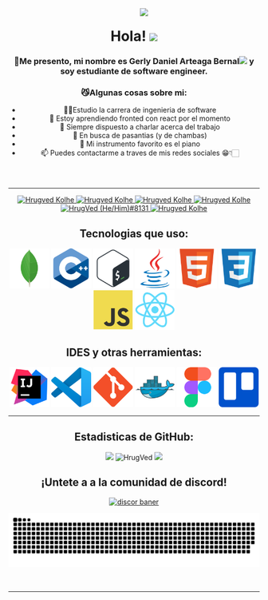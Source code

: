 <img id='gif' align="right" src="https://media.giphy.com/media/VekcnHOwOI5So/giphy.gif" width="240"/>
<header align="left">
    <h1 align="center">Hola! <img src="https://media.giphy.com/media/hvRJCLFzcasrR4ia7z/giphy.gif" width="35"></h1>
    <h3 align="left">
      <h3>🤝Me presento, mi nombre es Gerly Daniel  Arteaga  Bernal<img src="https://media.giphy.com/media/WUlplcMpOCEmTGBtBW/giphy.gif" width="30"> y soy estudiante de software engineer.</h3>
      <h3>😼Algunas cosas  sobre mi:</h3>
        <ul>
            <li>👨‍🎓Estudio la carrera de ingenieria de software </li>
            <li>🔭  Estoy aprendiendo fronted con react por el momento</li>
            <li>💬 Siempre dispuesto a charlar acerca del trabajo </li>
            <li>💼 En busca de pasantias (y de chambas)</li>
            <li> 🎹 Mi instrumento favorito es el piano</li>
            <li>📫 Puedes contactarme a traves de mis redes sociales 😁👇🏻 </li> 
        </ul>
    </h3>
</header>
<hr>
<p align="center">

<a href="https://www.linkedin.com/in/gerlyuwu/">
<img border="0" alt="Hrugved Kolhe" src="https://img.icons8.com/doodle/40/000000/linkedin--v2.png" width = 50>
</a>

<a href="https://twitter.com/GerlyUwu">
<img border="0" alt="Hrugved Kolhe" src="https://img.icons8.com/nolan/40/twitter.png"width = 50>
</a>

<a href="https://www.instagram.com/atoledeflan33/?hl=es">
<img border="0" alt="Hrugved Kolhe" src="https://img.icons8.com/doodle/38/000000/instagram--v1.png" width = 50>
</a>

<a href="https://t.me/GerlyUwU">
<img border="0" alt="Hrugved Kolhe" src="https://img.icons8.com/doodle/40/000000/telegram-app.png"width = 50>
</a>

<a href="https://discord.gg/rk732zukvs">
<img border="0" alt="HrugVed (He/Him)#8131" src="https://img.icons8.com/fluent/42/000000/discord-logo.png"width = 50>
</a>

<a href="https://mail.google.com/mail/u/0/#inbox">
<img border="0" alt="Hrugved Kolhe" src="https://img.icons8.com/doodle/38/000000/gmail-new.png"width = 50>
</a>
</p>
<div align="center">
    <h2 align="center">Tecnologias que uso:</h2>
    <div align="center">
        <img src="https://github.com/devicons/devicon/blob/master/icons/mongodb/mongodb-original.svg" alt="MongoDb" width="80">
      <img src="https://github.com/devicons/devicon/blob/master/icons/cplusplus/cplusplus-original.svg" alt="cPlusPlus" width="80">
        <img src="https://github.com/devicons/devicon/blob/master/icons/bash/bash-original.svg" alt="Bash" width="80">
        <img src="https://github.com/devicons/devicon/blob/master/icons/java/java-original.svg" alt="Java" width="80">
        <img src="https://github.com/devicons/devicon/blob/master/icons/html5/html5-original.svg" alt="HTML" width="80">
        <img src="https://github.com/devicons/devicon/blob/master/icons/css3/css3-original.svg" alt="CSS" width="80">
        <img src="https://github.com/devicons/devicon/blob/master/icons/javascript/javascript-original.svg" alt="JavaScript" width="80">
        <img src="https://github.com/devicons/devicon/blob/master/icons/react/react-original.svg" alt="React" width="80">
    </div>
    <h2 align="center">IDES y otras herramientas:</h2>
    <div align="center">
        <img src="https://github.com/devicons/devicon/blob/master/icons/intellij/intellij-original.svg" alt="Intellij" width="80">
        <img src="https://github.com/devicons/devicon/blob/master/icons/vscode/vscode-original.svg" alt="VsCode" width="80">
       <img src="https://github.com/devicons/devicon/blob/master/icons/git/git-original.svg" alt="git" width="80">
      <img src="https://github.com/devicons/devicon/blob/master/icons/docker/docker-original.svg" alt="docker" width="80">
      <img src="https://github.com/devicons/devicon/blob/master/icons/figma/figma-original.svg" alt="Figma" width="80">
       <img src="https://github.com/devicons/devicon/blob/master/icons/trello/trello-plain.svg" alt="Trello" width="80">
    </div>
</div>
<hr>
 <h2 align="center">Estadisticas de GitHub:</h2>
<footer align="center">
    <p align="center">
        <img src="https://github-readme-stats.vercel.app/api?username=GerlyUwU&theme=midnight-purple&show_icons=true&bg_color=0D1117&hide_border=true&count_private=true" height="250">
        <img src="https://github-readme-streak-stats.herokuapp.com/?user=GerlyUwU&theme=midnight-purple" alt="HrugVed" height="250">
        <img  src="https://github-readme-stats.anuraghazra1.vercel.app/api/top-langs/?username=GerlyUwU&layout=compact&theme=midnight-purple" height="250">
    </p>
    <h2 align="center">¡Untete a a la comunidad de discord! </h2>
        <p align="center">
    <a align="center" href="https://discord.gg/rk732zukvs">
<img border="0" alt="discor baner" src="https://imgur.com/BFadrXe.jpg" width = "750">
</a>
</p>
    <p align="center">
  <img  src="https://raw.githubusercontent.com/Elanza-48/Elanza-48/main/resources/img/github-contribution-grid-snake.svg"
    alt="serpiente en el tablero de contribuciones alaverga" />
</p>
     <p align="center"><img src="https://komarev.com/ghpvc/?username=GerlyUwU&style=flat-square&color=blue" alt=""></p>
</footer>

------


<!--
https://imgur.com/BFadrXe
<img src="https://github-readme-stats.vercel.app/api?username=Pepyn0&theme=midnight-purple&show_icons=true&bg_color=0D1117&hide_border=true&count_private=true">
src="https://github-readme-stats.vercel.app/api?username=Pepyn0&theme=midnight-purple&show_icons=true&bg_color=0D1117&hide_border=true&count_private=true"
<img src="https://github-readme-stats.vercel.app/api?username=GerlyUwU&include_all_commits=true&show_icons=true&theme=radical" height="250">
![GerlyUwU's GitHub stats](https://github-readme-stats.vercel.app/api?username=GerlyUwU&show_icons=true&hide_border=true&line_height=20&theme=radical)
 <img src="https://github-readme-stats.vercel.app/api?username=GerlyUwU&include_all_commits=true&show_icons=true&theme=radical" height="250">
**GerlyUwU/GerlyUwU** is a ✨ _special_ ✨ repository because its `README.md` (this file) appears on your GitHub profile.

Here are some ideas to get you started:

- 🔭 I’m currently working on ...
- 🌱 I’m currently learning ...
- 👯 I’m looking to collaborate on ...
- 🤔 I’m looking for help with ...
- 💬 Ask me about ...
- 📫 How to reach me: ...
- 😄 Pronouns: ...
- ⚡ Fun fact: ...
-->

